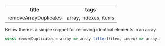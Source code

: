 <table>
<tr><th>title</th><th>tags</th></tr>
<tr><td>removeArrayDuplicates</td><td>array, indexes, items</td></tr>
</table>


Below there is a simple snippet for removing identical elements in an array


```js
const removeDuplicates = array => array.filter((item, index) => array.indexOf(item) === -1 || array.indexOf(item) === index);
```
